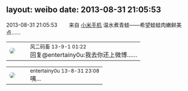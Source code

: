 layout: weibo
date: 2013-08-31 21:05:53
---
<meta name="referrer" content="no-referrer" />

2013-08-31 21:05:53  &nbsp;&nbsp;&nbsp;&nbsp;&nbsp;&nbsp; 来自 <a href="http://app.weibo.com/t/feed/22zMnn" rel="nofollow">小米手机</a>
温水煮青蛙——希望蛙蛙肉嫩鲜美点…… ​​​

<table style="width: 100%;">
  <tr>
    <td style="width: 40px;"><img style="border-radius:50%" src="https://tva3.sinaimg.cn/crop.0.0.639.639.50/6d2a6003jw8f3idy69w2gj20hs0hrt9g.jpg?KID=imgbed,tva&Expires=1624465749&ssig=49DTaXgNNy"></td>
    <td colspan="2"><small>风二码畜 13-9-1 01:22</small><br/>回复@entertainy0u:我去你还上微博……</td>
  </tr>
</table>

<table style="width: 100%;">
  <tr>
    <td style="width: 40px;"><img style="border-radius:50%" src="https://tva3.sinaimg.cn/crop.0.0.180.180.50/6c9678f7jw1e8qgp5bmzyj2050050aa8.jpg?KID=imgbed,tva&Expires=1624465749&ssig=q9byh8lnY0"></td>
    <td colspan="2"><small>entertainy0u 13-8-31 23:08</small><br/>咦...</td>
  </tr>
</table>
